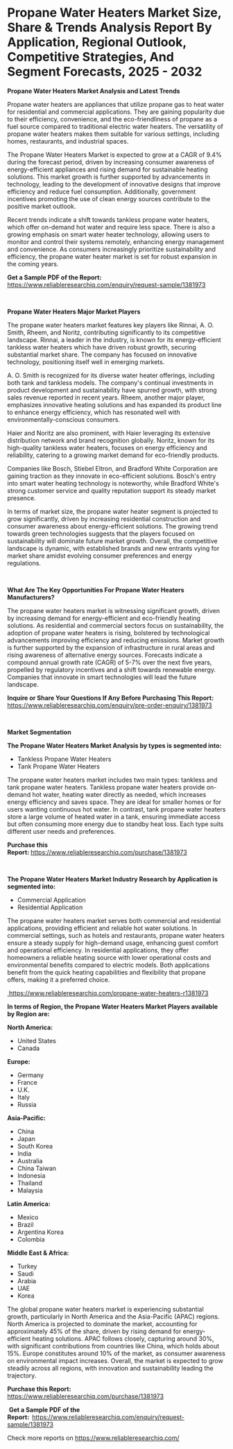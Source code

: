 <p><h1>Propane Water Heaters Market Size, Share & Trends Analysis Report By Application, Regional Outlook, Competitive Strategies, And Segment Forecasts, 2025 - 2032</h1></p><p><strong>Propane Water Heaters Market Analysis and Latest Trends</strong></p>
<p><p>Propane water heaters are appliances that utilize propane gas to heat water for residential and commercial applications. They are gaining popularity due to their efficiency, convenience, and the eco-friendliness of propane as a fuel source compared to traditional electric water heaters. The versatility of propane water heaters makes them suitable for various settings, including homes, restaurants, and industrial spaces.</p><p>The Propane Water Heaters Market is expected to grow at a CAGR of 9.4% during the forecast period, driven by increasing consumer awareness of energy-efficient appliances and rising demand for sustainable heating solutions. This market growth is further supported by advancements in technology, leading to the development of innovative designs that improve efficiency and reduce fuel consumption. Additionally, government incentives promoting the use of clean energy sources contribute to the positive market outlook.</p><p>Recent trends indicate a shift towards tankless propane water heaters, which offer on-demand hot water and require less space. There is also a growing emphasis on smart water heater technology, allowing users to monitor and control their systems remotely, enhancing energy management and convenience. As consumers increasingly prioritize sustainability and efficiency, the propane water heater market is set for robust expansion in the coming years.</p></p>
<p><strong>Get a Sample PDF of the Report:&nbsp;</strong> <a href="https://www.reliableresearchiq.com/enquiry/request-sample/1381973?utm_campaign=3308&utm_medium=2&utm_source=Github&utm_content=ia&utm_term=04042025&utm_id=propane-water-heaters">https://www.reliableresearchiq.com/enquiry/request-sample/1381973</a></p>
<p>&nbsp;</p>
<p><strong>Propane Water Heaters Major Market Players</strong></p>
<p><p>The propane water heaters market features key players like Rinnai, A. O. Smith, Rheem, and Noritz, contributing significantly to its competitive landscape. Rinnai, a leader in the industry, is known for its energy-efficient tankless water heaters which have driven robust growth, securing substantial market share. The company has focused on innovative technology, positioning itself well in emerging markets.</p><p>A. O. Smith is recognized for its diverse water heater offerings, including both tank and tankless models. The company's continual investments in product development and sustainability have spurred growth, with strong sales revenue reported in recent years. Rheem, another major player, emphasizes innovative heating solutions and has expanded its product line to enhance energy efficiency, which has resonated well with environmentally-conscious consumers.</p><p>Haier and Noritz are also prominent, with Haier leveraging its extensive distribution network and brand recognition globally. Noritz, known for its high-quality tankless water heaters, focuses on energy efficiency and reliability, catering to a growing market demand for eco-friendly products.</p><p>Companies like Bosch, Stiebel Eltron, and Bradford White Corporation are gaining traction as they innovate in eco-efficient solutions. Bosch's entry into smart water heating technology is noteworthy, while Bradford White's strong customer service and quality reputation support its steady market presence.</p><p>In terms of market size, the propane water heater segment is projected to grow significantly, driven by increasing residential construction and consumer awareness about energy-efficient solutions. The growing trend towards green technologies suggests that the players focused on sustainability will dominate future market growth. Overall, the competitive landscape is dynamic, with established brands and new entrants vying for market share amidst evolving consumer preferences and energy regulations.</p></p>
<p>&nbsp;</p>
<p><strong>What Are The Key Opportunities For Propane Water Heaters Manufacturers?</strong></p>
<p><p>The propane water heaters market is witnessing significant growth, driven by increasing demand for energy-efficient and eco-friendly heating solutions. As residential and commercial sectors focus on sustainability, the adoption of propane water heaters is rising, bolstered by technological advancements improving efficiency and reducing emissions. Market growth is further supported by the expansion of infrastructure in rural areas and rising awareness of alternative energy sources. Forecasts indicate a compound annual growth rate (CAGR) of 5-7% over the next five years, propelled by regulatory incentives and a shift towards renewable energy. Companies that innovate in smart technologies will lead the future landscape.</p></p>
<p><strong>Inquire or Share Your Questions If Any Before Purchasing This Report:</strong> <a href="https://www.reliableresearchiq.com/enquiry/pre-order-enquiry/1381973?utm_campaign=3308&utm_medium=2&utm_source=Github&utm_content=ia&utm_term=04042025&utm_id=propane-water-heaters">https://www.reliableresearchiq.com/enquiry/pre-order-enquiry/1381973</a></p>
<p>&nbsp;</p>
<p><strong>Market Segmentation</strong></p>
<p><strong>The Propane Water Heaters Market Analysis by types is segmented into:</strong></p>
<p><ul><li>Tankless Propane Water Heaters</li><li>Tank Propane Water Heaters</li></ul></p>
<p><p>The propane water heaters market includes two main types: tankless and tank propane water heaters. Tankless propane water heaters provide on-demand hot water, heating water directly as needed, which increases energy efficiency and saves space. They are ideal for smaller homes or for users wanting continuous hot water. In contrast, tank propane water heaters store a large volume of heated water in a tank, ensuring immediate access but often consuming more energy due to standby heat loss. Each type suits different user needs and preferences.</p></p>
<p><strong>Purchase this Report:&nbsp;</strong><a href="https://www.reliableresearchiq.com/purchase/1381973?utm_campaign=3308&utm_medium=2&utm_source=Github&utm_content=ia&utm_term=04042025&utm_id=propane-water-heaters">https://www.reliableresearchiq.com/purchase/1381973</a></p>
<p>&nbsp;</p>
<p><strong>The Propane Water Heaters Market Industry Research by Application is segmented into:</strong></p>
<p><ul><li>Commercial Application</li><li>Residential Application</li></ul></p>
<p><p>The propane water heaters market serves both commercial and residential applications, providing efficient and reliable hot water solutions. In commercial settings, such as hotels and restaurants, propane water heaters ensure a steady supply for high-demand usage, enhancing guest comfort and operational efficiency. In residential applications, they offer homeowners a reliable heating source with lower operational costs and environmental benefits compared to electric models. Both applications benefit from the quick heating capabilities and flexibility that propane offers, making it a preferred choice.</p></p>
<p><a href="https://www.reliableresearchiq.com/propane-water-heaters-r1381973?utm_campaign=3308&utm_medium=2&utm_source=Github&utm_content=ia&utm_term=04042025&utm_id=propane-water-heaters">&nbsp;https://www.reliableresearchiq.com/propane-water-heaters-r1381973</a></p>
<p><strong>In terms of Region, the Propane Water Heaters Market Players available by Region are:</strong></p>
<p>
    <p> <strong> North America: </strong>
        <ul>
            <li>United States</li>
            <li>Canada</li>
        </ul>
        </p> 
    <p> <strong> Europe: </strong>
        <ul>
            <li>Germany</li>
            <li>France</li>
            <li>U.K.</li>
            <li>Italy</li>
            <li>Russia</li>
        </ul>
        </p> 
    <p> <strong> Asia-Pacific: </strong>
        <ul>
            <li>China</li>
            <li>Japan</li>
            <li>South Korea</li>
            <li>India</li>
            <li>Australia</li>
            <li>China Taiwan</li>
            <li>Indonesia</li>
            <li>Thailand</li>
            <li>Malaysia</li>
        </ul>
        </p> 
    <p> <strong> Latin America: </strong>
        <ul>
            <li>Mexico</li>
            <li>Brazil</li>
            <li>Argentina Korea</li>
            <li>Colombia</li>
        </ul>
        </p> 
    <p> <strong> Middle East & Africa: </strong>
        <ul>
            <li>Turkey</li>
            <li>Saudi</li>
            <li>Arabia</li>
            <li>UAE</li>
            <li>Korea</li>
        </ul>
    </p>
    </p>
<p><p>The global propane water heaters market is experiencing substantial growth, particularly in North America and the Asia-Pacific (APAC) regions. North America is projected to dominate the market, accounting for approximately 45% of the share, driven by rising demand for energy-efficient heating solutions. APAC follows closely, capturing around 30%, with significant contributions from countries like China, which holds about 15%. Europe constitutes around 10% of the market, as consumer awareness on environmental impact increases. Overall, the market is expected to grow steadily across all regions, with innovation and sustainability leading the trajectory.</p></p>
<p><strong>Purchase this Report: </strong><a href="https://www.reliableresearchiq.com/purchase/1381973?utm_campaign=3308&utm_medium=2&utm_source=Github&utm_content=ia&utm_term=04042025&utm_id=propane-water-heaters">https://www.reliableresearchiq.com/purchase/1381973</a></p>
<p>&nbsp;<strong>Get a Sample PDF of the Report:&nbsp;&nbsp;</strong><a href="https://www.reliableresearchiq.com/enquiry/request-sample/1381973?utm_campaign=3308&utm_medium=2&utm_source=Github&utm_content=ia&utm_term=04042025&utm_id=propane-water-heaters">https://www.reliableresearchiq.com/enquiry/request-sample/1381973</a></p>
<p><strong></strong></p>
<p>Check more reports on <a href="https://www.reliableresearchiq.com/?utm_campaign=3308&utm_medium=2&utm_source=Github&utm_content=ia&utm_term=04042025&utm_id=propane-water-heaters">https://www.reliableresearchiq.com/</a></p>